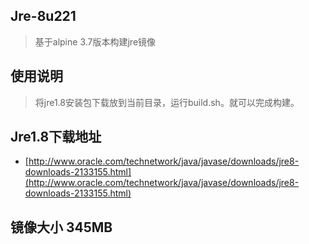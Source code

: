 ## Jre-8u221
>基于alpine 3.7版本构建jre镜像
## 使用说明
> 将jre1.8安装包下载放到当前目录，运行build.sh。就可以完成构建。

## Jre1.8下载地址
- [http://www.oracle.com/technetwork/java/javase/downloads/jre8-downloads-2133155.html](http://www.oracle.com/technetwork/java/javase/downloads/jre8-downloads-2133155.html)

## 镜像大小 345MB

